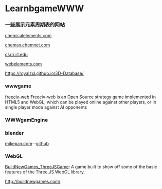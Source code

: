 # LearnbgameWWW

### 一些展示元素周期表的网站

[chemicalelements.com](http://www.chemicalelements.com/)

[cheman.chemnet.com](http://cheman.chemnet.com/elements/)

[csrri.iit.edu](http://www.csrri.iit.edu/periodic-table.html)

[webelements.com](https://www.webelements.com/)

https://royalzxl.github.io/3D-Database/

### wwwgame

[freeciv-web](https://github.com/freeciv/freeciv-web):Freeciv-web is an Open Source strategy game implemented in HTML5 and WebGL, which can be played online against other players, or in single player mode against AI opponents

### WWWgamEngine



### blender

[mikepan.com](http://mikepan.com/)--[github](https://github.com/mikepan/mikepan.github.io)


### WebGL

[BuildNewGames_ThreeJSGame](https://github.com/nklsrh/BuildNewGames_ThreeJSGame): A game built to show off some of the basic features of the Three.JS WebGL library. 

http://buildnewgames.com/
